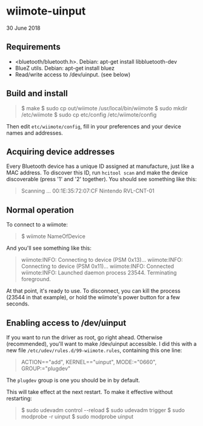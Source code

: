 # wiimote-uinput
30 June 2018

## Requirements
* <bluetooth/bluetooth.h>. Debian: apt-get install libbluetooth-dev
* BlueZ utils. Debian: apt-get install bluez
* Read/write access to /dev/uinput. (see below)

## Build and install

> $ make
> $ sudo cp out/wiimote /usr/local/bin/wiimote
> $ sudo mkdir /etc/wiimote
> $ sudo cp etc/config /etc/wiimote/config

Then edit `etc/wiimote/config`, fill in your preferences and your device names and addresses.

## Acquiring device addresses
Every Bluetooth device has a unique ID assigned at manufacture, just like a MAC address.
To discover this ID, run `hcitool scan` and make the device discoverable (press '1' and '2' together).
You should see something like this:

> Scanning ...
>  00:1E:35:72:07:CF	Nintendo RVL-CNT-01

## Normal operation
To connect to a wiimote:

> $ wiimote NameOfDevice

And you'll see something like this:

> wiimote:INFO: Connecting to device (PSM 0x13)...
> wiimote:INFO: Connecting to device (PSM 0x11)...
> wiimote:INFO: Connected
> wiimote:INFO: Launched daemon process 23544. Terminating foreground.

At that point, it's ready to use.
To disconnect, you can kill the process (23544 in that example), or hold the wiimote's power button for a few seconds.

## Enabling access to /dev/uinput
If you want to run the driver as root, go right ahead.
Otherwise (recommended), you'll want to make /dev/uinput accessible.
I did this with a new file `/etc/udev/rules.d/99-wiimote.rules`, containing this one line:

> ACTION=="add", KERNEL=="uinput", MODE:="0660", GROUP:="plugdev"

The `plugdev` group is one you should be in by default.

This will take effect at the next restart.
To make it effective without restarting:

> $ sudo udevadm control --reload
> $ sudo udevadm trigger
> $ sudo modprobe -r uinput
> $ sudo modprobe uinput
